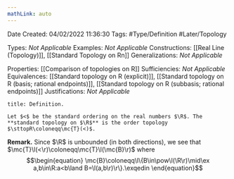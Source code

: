 ```yaml
---
mathLink: auto
---
```


<div class="topSpace"></div>

Date Created: 04/02/2022 11:36:30
Tags: #Type/Definition #Later/Topology

Types: _Not Applicable_
Examples: _Not Applicable_
Constructions: [[Real Line (Topology)]], [[Standard Topology on Rn]]
Generalizations: _Not Applicable_

Properties: [[Comparison of topologies on R]]
Sufficiencies: _Not Applicable_
Equivalences: [[Standard topology on R (explicit)]], [[Standard topology on R (basis; rational endpoints)]], [[Standard topology on R (subbasis; rational endpoints)]]
Justifications: _Not Applicable_

``` ad-Definition
title: Definition.

Let $<$ be the standard ordering on the real numbers $\R$. The **standard topology on $\R$** is the order topology $\sttopR\coloneqq\mc{T}(<)$.

```

<b>Remark.</b> Since $\R$ is unbounded (in both directions), we see that $\mc{T}\l(<\r)\coloneqq\mc{T}\l(\mc{B}\r)$ where
$$\begin{equation}
    \mc{B}\coloneqq\l\{B\in\pow\l(\R\r)\mid\ex a,b\in\R:a<b\land B=\l(a,b\r)\r\}.\exqedin
\end{equation}$$
